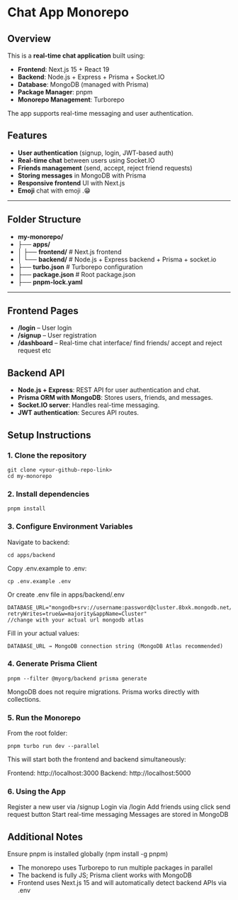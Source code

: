 # Chat App Monorepo

## Overview
This is a **real-time chat application** built using:

- **Frontend**: Next.js 15 + React 19
- **Backend**: Node.js + Express + Prisma + Socket.IO
- **Database**: MongoDB (managed with Prisma)
- **Package Manager**: pnpm
- **Monorepo Management**: Turborepo

The app supports real-time messaging and user authentication.

## Features

- **User authentication** (signup, login, JWT-based auth)
- **Real-time chat** between users using Socket.IO
- **Friends management** (send, accept, reject friend requests)
- **Storing messages** in MongoDB with Prisma
- **Responsive frontend** UI with Next.js
- **Emoji** chat with emoji .😁

---

## Folder Structure
- **my-monorepo/**
- ├── **apps/**
- │ ├── **frontend/** # Next.js frontend
- │ └── **backend/** # Node.js + Express backend + Prisma + socket.io
- ├── **turbo.json** # Turborepo configuration
- ├── **package.json** # Root package.json
- ├── **pnpm-lock.yaml** 


---


## Frontend Pages

- **/login** – User login
- **/signup** – User registration
- **/dashboard** – Real-time chat interface/ find friends/ accept and reject request etc

## Backend API
- **Node.js + Express**: REST API for user authentication and chat.
- **Prisma ORM with MongoDB**: Stores users, friends, and messages.
- **Socket.IO server**: Handles real-time messaging.
- **JWT authentication**: Secures API routes.

## Setup Instructions

### 1. Clone the repository
```base
git clone <your-github-repo-link>
cd my-monorepo
```

### 2. Install dependencies
```
pnpm install
```

### 3. Configure Environment Variables

Navigate to backend:
```
cd apps/backend
```

Copy .env.example to .env:
```
cp .env.example .env
```
Or create .env file in apps/backend/.env
```
DATABASE_URL="mongodb+srv://username:password@cluster.8bxk.mongodb.net/ChatApp?retryWrites=true&w=majority&appName=Cluster"
//change with your actual url mongodb atlas
```

Fill in your actual values:
```
DATABASE_URL → MongoDB connection string (MongoDB Atlas recommended)
```

### 4. Generate Prisma Client
```
pnpm --filter @myorg/backend prisma generate
```

MongoDB does not require migrations. Prisma works directly with collections.

### 5. Run the Monorepo
From the root folder:
```
pnpm turbo run dev --parallel
```

This will start both the frontend and backend simultaneously:

Frontend: http://localhost:3000
Backend: http://localhost:5000

### 6. Using the App
Register a new user via /signup
Login via /login
Add friends using click send request button
Start real-time messaging
Messages are stored in MongoDB

## Additional Notes

Ensure pnpm is installed globally (npm install -g pnpm)
- The monorepo uses Turborepo to run multiple packages in parallel
- The backend is fully JS; Prisma client works with MongoDB
- Frontend uses Next.js 15 and will automatically detect backend APIs via .env
